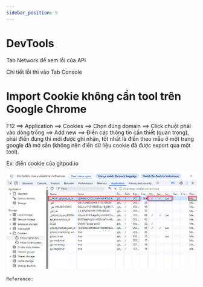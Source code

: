 ```yaml
---
sidebar_position: 5
---
```


# DevTools

Tab Network để xem lỗi của API

Chi tiết lỗi thì vào Tab Console


# Import Cookie không cần tool trên Google Chrome
F12 ==> Application ==> Cookies ==> Chọn đúng domain ==> Click chuột phải vào dòng trống ==> Add new ==> Điền các thông tin cần thiết (quan trọng), phải điền đúng thì mới được ghi nhận, tốt nhất là điền theo mẫu ở một trang google đã mở sẵn (không nên điền dữ liệu cookie đã được export qua một tool).     

Ex: điền cookie của gitpod.io

![Import-Cookie](../img/cookie-introduction.jpg)

`Reference:`   



